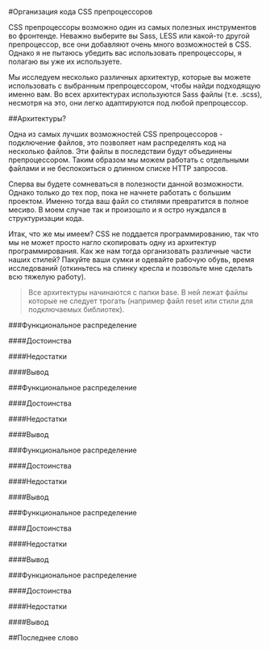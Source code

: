 #Организация кода CSS препроцессоров

CSS препроцессоры возможно один из самых полезных инструментов во фронтенде. Неважно
выберите вы Sass, LESS или какой-то другой препроцессор, все они добавляют очень много
возможностей в CSS. Однако я не пытаюсь убедить вас использовать препроцессоры, я
полагаю вы уже их используете.

Мы исследуем несколько различных архитектур, которые вы можете использовать с выбранным
препроцессором, чтобы найди подходящую именно вам. Во всех архитектурах используются
Sass файлы (т.е. .scss), несмотря на это, они легко адаптируются под любой
препроцессор.

##Архитектуры?

Одна из самых лучших возможностей CSS препроцессоров - подключение файлов, это
позволяет нам распределять код на несколько файлов. Эти файлы в последствии будут
объединены препроцессором. Таким образом мы можем работать с отдельными файлами и не
беспокоиться о длинном списке HTTP запросов.

Сперва вы будете сомневаться в полезности данной возможности. Однако только
до тех пор, пока не начнете работать с большим проектом. Именно тогда ваш
файл со стилями превратится в полное месиво. В моем случае так и произошло и я остро нуждался в
структуризации кода.

Итак, что же мы имеем? CSS не поддается программированию, так что мы не может просто
нагло скопировать одну из архитектур программирования. Как же нам тогда организовать
различные части наших стилей? Пакуйте ваши сумки и одевайте рабочую обувь, время
исследований (откиньтесь на спинку кресла и позвольте мне сделать всю тяжелую работу).

> Все архитектуры начинаются с папки base. В ней лежат файлы которые не следует трогать
> (например файл reset или стили для подключаемых библиотек).


###Функциональное распределение

####Достоинства

####Недостатки

####Вывод

###Функциональное распределение

####Достоинства

####Недостатки

####Вывод

###Функциональное распределение

####Достоинства

####Недостатки

####Вывод

###Функциональное распределение

####Достоинства

####Недостатки

####Вывод

###Функциональное распределение

####Достоинства

####Недостатки

####Вывод

##Последнее слово
